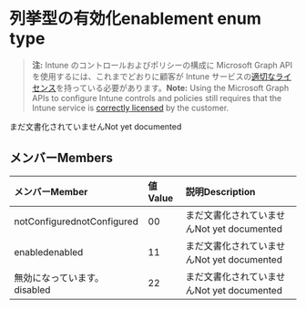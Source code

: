# <a name="enablement-enum-type"></a><span data-ttu-id="9d27f-101">列挙型の有効化</span><span class="sxs-lookup"><span data-stu-id="9d27f-101">enablement enum type</span></span>

> <span data-ttu-id="9d27f-102">**注:** Intune のコントロールおよびポリシーの構成に Microsoft Graph API を使用するには、これまでどおりに顧客が Intune サービスの[適切なライセンス](https://go.microsoft.com/fwlink/?linkid=839381)を持っている必要があります。</span><span class="sxs-lookup"><span data-stu-id="9d27f-102">**Note:** Using the Microsoft Graph APIs to configure Intune controls and policies still requires that the Intune service is [correctly licensed](https://go.microsoft.com/fwlink/?linkid=839381) by the customer.</span></span>

<span data-ttu-id="9d27f-103">まだ文書化されていません</span><span class="sxs-lookup"><span data-stu-id="9d27f-103">Not yet documented</span></span>
## <a name="members"></a><span data-ttu-id="9d27f-104">メンバー</span><span class="sxs-lookup"><span data-stu-id="9d27f-104">Members</span></span>
|<span data-ttu-id="9d27f-105">メンバー</span><span class="sxs-lookup"><span data-stu-id="9d27f-105">Member</span></span>|<span data-ttu-id="9d27f-106">値</span><span class="sxs-lookup"><span data-stu-id="9d27f-106">Value</span></span>|<span data-ttu-id="9d27f-107">説明</span><span class="sxs-lookup"><span data-stu-id="9d27f-107">Description</span></span>|
|:---|:---|:---|
|<span data-ttu-id="9d27f-108">notConfigured</span><span class="sxs-lookup"><span data-stu-id="9d27f-108">notConfigured</span></span>|<span data-ttu-id="9d27f-109">0</span><span class="sxs-lookup"><span data-stu-id="9d27f-109">0</span></span>|<span data-ttu-id="9d27f-110">まだ文書化されていません</span><span class="sxs-lookup"><span data-stu-id="9d27f-110">Not yet documented</span></span>|
|<span data-ttu-id="9d27f-111">enabled</span><span class="sxs-lookup"><span data-stu-id="9d27f-111">enabled</span></span>|<span data-ttu-id="9d27f-112">1</span><span class="sxs-lookup"><span data-stu-id="9d27f-112">1</span></span>|<span data-ttu-id="9d27f-113">まだ文書化されていません</span><span class="sxs-lookup"><span data-stu-id="9d27f-113">Not yet documented</span></span>|
|<span data-ttu-id="9d27f-114">無効になっています。</span><span class="sxs-lookup"><span data-stu-id="9d27f-114">disabled</span></span>|<span data-ttu-id="9d27f-115">2</span><span class="sxs-lookup"><span data-stu-id="9d27f-115">2</span></span>|<span data-ttu-id="9d27f-116">まだ文書化されていません</span><span class="sxs-lookup"><span data-stu-id="9d27f-116">Not yet documented</span></span>|



